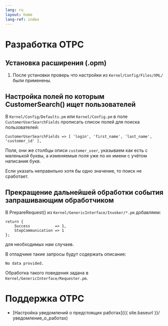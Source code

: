 ```yaml
---
lang: ru
layout: home
lang-ref: index
---
```


# Разработка ОТРС

## Установка расширения (.opm)

1. После установки проверь что настройки из `Kernel/Config/Files/XML/` были
   применены.

## Настройка полей по которым CustomerSearch() ищет пользователей

В `Kernel/Config/Defaults.pm` или `Kernel/Config.pm` в поле
`CustomerUserSearchFields` прописать список полей для поиска пользователей:

```
CustomerUserSearchFields => [ 'login', 'first_name', 'last_name', 'customer_id' ],
```

Поля, они же столбцы описи `customer_user`, указываем как есть с маленькой буквы, а изменяемые
поля уже по их имени с учётом написания букв.

Если указать неправильно хотя бы одно значение, то поиск не сработает.

## Прекращение дальнейшей обработки события запрашивающим обработчиком

В PrepareRequest() из `Kernel/GenericInterface/Invoker/*.pm` добавляем:

```
return {
    Success           => 1,
    StopCommunication => 1
};
```

для необходимых нам случаев.

В отладчике такие запросы будут содержать описание:

```
No data provided.
```

Обработка такого поведения задана в `Kernel/GenericInterface/Requester.pm`.

# Поддержка ОТРС

- [Настройка уведомлений о предстоящих работах]({{ site.baseurl }}/уведомление_о_работах)
